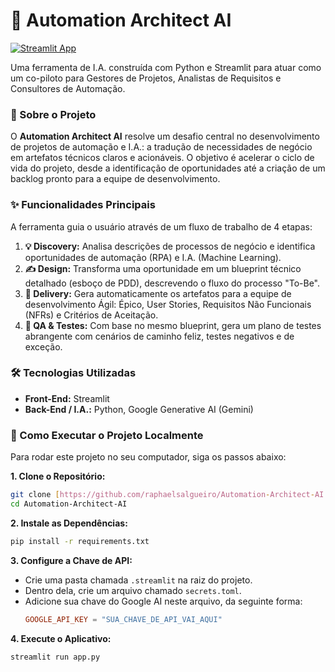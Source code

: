 # 🤖 Automation Architect AI

[![Streamlit App](https://static.streamlit.io/badges/streamlit_badge_black_white.svg)](https://automation-architect-ai-emhu7fwq2hpyzs447qkep5.streamlit.app/)

Uma ferramenta de I.A. construída com Python e Streamlit para atuar como um co-piloto para Gestores de Projetos, Analistas de Requisitos e Consultores de Automação.

### 🎯 Sobre o Projeto

O **Automation Architect AI** resolve um desafio central no desenvolvimento de projetos de automação e I.A.: a tradução de necessidades de negócio em artefatos técnicos claros e acionáveis. O objetivo é acelerar o ciclo de vida do projeto, desde a identificação de oportunidades até a criação de um backlog pronto para a equipe de desenvolvimento.

### ✨ Funcionalidades Principais

A ferramenta guia o usuário através de um fluxo de trabalho de 4 etapas:

1.  **💡 Discovery:** Analisa descrições de processos de negócio e identifica oportunidades de automação (RPA) e I.A. (Machine Learning).
2.  **✍️ Design:** Transforma uma oportunidade em um blueprint técnico detalhado (esboço de PDD), descrevendo o fluxo do processo "To-Be".
3.  **📄 Delivery:** Gera automaticamente os artefatos para a equipe de desenvolvimento Ágil: Épico, User Stories, Requisitos Não Funcionais (NFRs) e Critérios de Aceitação.
4.  **🧪 QA & Testes:** Com base no mesmo blueprint, gera um plano de testes abrangente com cenários de caminho feliz, testes negativos e de exceção.

### 🛠️ Tecnologias Utilizadas

* **Front-End:** Streamlit
* **Back-End / I.A.:** Python, Google Generative AI (Gemini)

### 🚀 Como Executar o Projeto Localmente

Para rodar este projeto no seu computador, siga os passos abaixo:

**1. Clone o Repositório:**
```bash
git clone [https://github.com/raphaelsalgueiro/Automation-Architect-AI.git](https://github.com/raphaelsalgueiro/Automation-Architect-AI.git)
cd Automation-Architect-AI
```

**2. Instale as Dependências:**
```bash
pip install -r requirements.txt
```

**3. Configure a Chave de API:**
* Crie uma pasta chamada `.streamlit` na raiz do projeto.
* Dentro dela, crie um arquivo chamado `secrets.toml`.
* Adicione sua chave do Google AI neste arquivo, da seguinte forma:
    ```toml
    GOOGLE_API_KEY = "SUA_CHAVE_DE_API_VAI_AQUI"
    ```

**4. Execute o Aplicativo:**
```bash
streamlit run app.py
```
